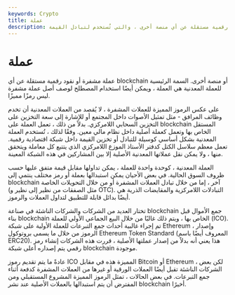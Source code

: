```yaml
---
keywords: Crypto
title: عملة
description: عملة. عملة مشفرة أو نقود رقمية مستقلة عن أي منصة أخرى ، والتي تُستخدم لتبادل القيمة.
---
```


# عملة
عملة مشفرة أو نقود رقمية مستقلة عن أي blockchain أو منصة أخرى. السمة الرئيسية للعملة المعدنية هي العملة ، ويمكن أيضًا استخدام المصطلح لوصف أصل عملة مشفرة ليس رمزًا مميزًا.

على عكس الرموز المميزة للعملات المشفرة ، لا يُقصد من العملات المعدنية أن تخدم وظائف المرافق - مثل تمثيل الأصوات داخل المجتمع أو للإشارة إلى سعة التخزين على التخزين السحابي اللامركزي. بدلاً من ذلك ، تعمل العملة على blockchain المستقل الخاص بها وتعمل كعملة أصلية داخل نظام مالي معين. وفقًا لذلك ، تُستخدم العملة المعدنية بشكل أساسي كوسيلة للتبادل أو تخزين القيمة داخل شبكة اقتصادية رقمية. تعمل معظم سلاسل الكتل كدفتر الأستاذ الموزع اللامركزي الذي يتتبع كل معاملة ويتحقق منها ، ولا يمكن نقل عملاتها المعدنية الأصلية إلا بين المشاركين في هذه الشبكة المعينة.

العملة المعدنية ، كوحدة واحدة للعملة ، يمكن تداولها مقابل قيمة متفق عليها حسب ظروف السوق الحالية. في بعض الأحيان يمكن استبدالها بعملة أو رمز مختلف ينتمي إلى blockchain آخر ، إما من خلال تبادل العملات المشفرة أو من خلال التحويلات الخاصة (مثل الصفقات من نظير إلى نظير و OTC). التبادلات اللامركزية والمقايضات الذرية هي أيضًا بدائل قابلة للتطبيق لتداول العملات والرموز.

تختار العديد من الشركات والشركات الناشئة في صناعة blockchain جمع الأموال قبل بناء blockchain الخاص بها ، ويتم ذلك غالبًا من خلال البيع الجماعي الأولي للعملة (ICO). تم إجراء غالبية أحداث جمع التبرعات للعملة الأولية على شبكة Ethereum ، وإصدار الرموز من خلال ما يسمى بروتوكول Ethereum Token Standard (المعروف أيضًا باسم ERC20). هذا يعني أنه بدلاً من إصدار عملتها الأصلية ، قررت هذه الشركات إنشاء رمز رقمي يتم إصداره أعلى شبكة blockchain موجودة.

عادةً ما يتم تقديم رموز ICO المميزة هذه في مقابل Bitcoin أو Ethereum ، لكن بعض الشركات الناشئة تقبل أيضًا العملات الورقية أو غيرها من العملات المشفرة كدفعة أثناء جمع التبرعات. في بعض الحالات ، تمثل الرموز المميزة المشروع المستقبلي ومن المفترض أن يتم استبدالها بالعملات الأصلية عند نشر blockchain أخيرًا.


